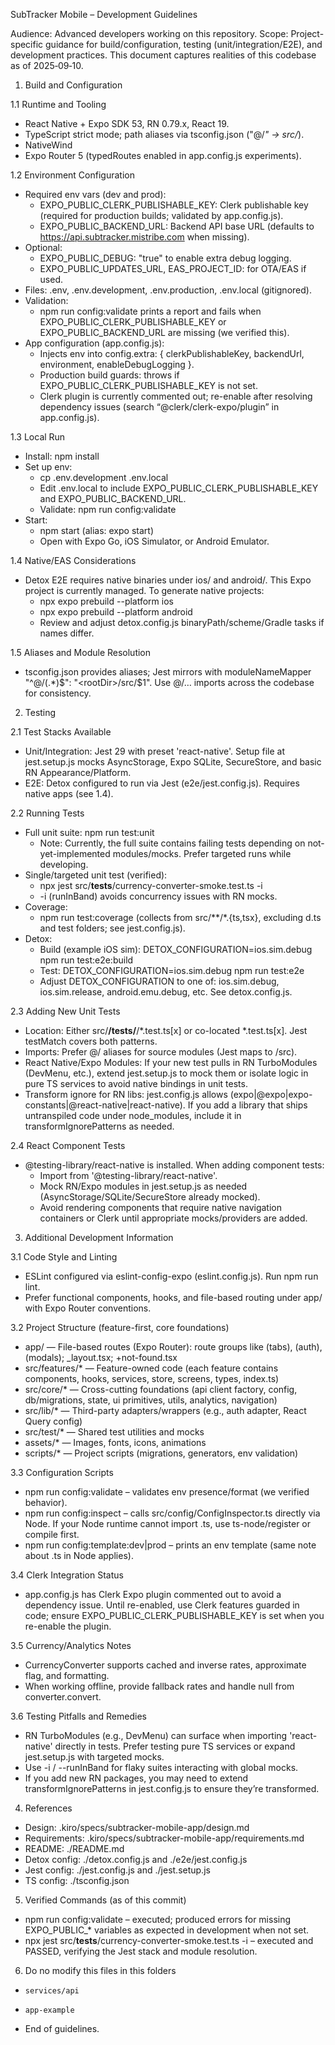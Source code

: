 SubTracker Mobile – Development Guidelines

Audience: Advanced developers working on this repository.
Scope: Project-specific guidance for build/configuration, testing (unit/integration/E2E), and development practices. This document captures realities of this codebase as of 2025‑09‑10.

1) Build and Configuration

1.1 Runtime and Tooling
- React Native + Expo SDK 53, RN 0.79.x, React 19.
- TypeScript strict mode; path aliases via tsconfig.json ("@/*" -> src/*).
- NativeWind
- Expo Router 5 (typedRoutes enabled in app.config.js experiments).

1.2 Environment Configuration
- Required env vars (dev and prod):
  - EXPO_PUBLIC_CLERK_PUBLISHABLE_KEY: Clerk publishable key (required for production builds; validated by app.config.js).
  - EXPO_PUBLIC_BACKEND_URL: Backend API base URL (defaults to https://api.subtracker.mistribe.com when missing).
- Optional:
  - EXPO_PUBLIC_DEBUG: "true" to enable extra debug logging.
  - EXPO_PUBLIC_UPDATES_URL, EAS_PROJECT_ID: for OTA/EAS if used.
- Files: .env, .env.development, .env.production, .env.local (gitignored).
- Validation:
  - npm run config:validate prints a report and fails when EXPO_PUBLIC_CLERK_PUBLISHABLE_KEY or EXPO_PUBLIC_BACKEND_URL are missing (we verified this).
- App configuration (app.config.js):
  - Injects env into config.extra: { clerkPublishableKey, backendUrl, environment, enableDebugLogging }.
  - Production build guards: throws if EXPO_PUBLIC_CLERK_PUBLISHABLE_KEY is not set.
  - Clerk plugin is currently commented out; re-enable after resolving dependency issues (search “@clerk/clerk-expo/plugin” in app.config.js).

1.3 Local Run
- Install: npm install
- Set up env:
  - cp .env.development .env.local
  - Edit .env.local to include EXPO_PUBLIC_CLERK_PUBLISHABLE_KEY and EXPO_PUBLIC_BACKEND_URL.
  - Validate: npm run config:validate
- Start:
  - npm start (alias: expo start)
  - Open with Expo Go, iOS Simulator, or Android Emulator.

1.4 Native/EAS Considerations
- Detox E2E requires native binaries under ios/ and android/. This Expo project is currently managed. To generate native projects:
  - npx expo prebuild --platform ios
  - npx expo prebuild --platform android
  - Review and adjust detox.config.js binaryPath/scheme/Gradle tasks if names differ.

1.5 Aliases and Module Resolution
- tsconfig.json provides aliases; Jest mirrors with moduleNameMapper "^@/(.*)$": "<rootDir>/src/$1". Use @/… imports across the codebase for consistency.

2) Testing

2.1 Test Stacks Available
- Unit/Integration: Jest 29 with preset 'react-native'. Setup file at jest.setup.js mocks AsyncStorage, Expo SQLite, SecureStore, and basic RN Appearance/Platform.
- E2E: Detox configured to run via Jest (e2e/jest.config.js). Requires native apps (see 1.4).

2.2 Running Tests
- Full unit suite: npm run test:unit
  - Note: Currently, the full suite contains failing tests depending on not-yet-implemented modules/mocks. Prefer targeted runs while developing.
- Single/targeted unit test (verified):
  - npx jest src/__tests__/currency-converter-smoke.test.ts -i
  - -i (runInBand) avoids concurrency issues with RN mocks.
- Coverage:
  - npm run test:coverage (collects from src/**/*.{ts,tsx}, excluding d.ts and test folders; see jest.config.js).
- Detox:
  - Build (example iOS sim): DETOX_CONFIGURATION=ios.sim.debug npm run test:e2e:build
  - Test: DETOX_CONFIGURATION=ios.sim.debug npm run test:e2e
  - Adjust DETOX_CONFIGURATION to one of: ios.sim.debug, ios.sim.release, android.emu.debug, etc. See detox.config.js.

2.3 Adding New Unit Tests
- Location: Either src/**/__tests__/**/*.test.ts[x] or co-located *.test.ts[x]. Jest testMatch covers both patterns.
- Imports: Prefer @/ aliases for source modules (Jest maps to <rootDir>/src).
- React Native/Expo Modules: If your new test pulls in RN TurboModules (DevMenu, etc.), extend jest.setup.js to mock them or isolate logic in pure TS services to avoid native bindings in unit tests.
- Transform ignore for RN libs: jest.config.js allows (expo|@expo|expo-constants|@react-native|react-native). If you add a library that ships untranspiled code under node_modules, include it in transformIgnorePatterns as needed.

2.4 React Component Tests
- @testing-library/react-native is installed. When adding component tests:
  - Import from '@testing-library/react-native'.
  - Mock RN/Expo modules in jest.setup.js as needed (AsyncStorage/SQLite/SecureStore already mocked).
  - Avoid rendering components that require native navigation containers or Clerk until appropriate mocks/providers are added.

3) Additional Development Information

3.1 Code Style and Linting
- ESLint configured via eslint-config-expo (eslint.config.js). Run npm run lint.
- Prefer functional components, hooks, and file-based routing under app/ with Expo Router conventions.

3.2 Project Structure (feature-first, core foundations)
- app/ — File-based routes (Expo Router): route groups like (tabs), (auth), (modals); _layout.tsx; +not-found.tsx
- src/features/* — Feature-owned code (each feature contains components, hooks, services, store, screens, types, index.ts)
- src/core/* — Cross-cutting foundations (api client factory, config, db/migrations, state, ui primitives, utils, analytics, navigation)
- src/lib/* — Third-party adapters/wrappers (e.g., auth adapter, React Query config)
- src/test/* — Shared test utilities and mocks
- assets/* — Images, fonts, icons, animations
- scripts/* — Project scripts (migrations, generators, env validation)

3.3 Configuration Scripts
- npm run config:validate – validates env presence/format (we verified behavior).
- npm run config:inspect – calls src/config/ConfigInspector.ts directly via Node. If your Node runtime cannot import .ts, use ts-node/register or compile first.
- npm run config:template:dev|prod – prints an env template (same note about .ts in Node applies).

3.4 Clerk Integration Status
- app.config.js has Clerk Expo plugin commented out to avoid a dependency issue. Until re-enabled, use Clerk features guarded in code; ensure EXPO_PUBLIC_CLERK_PUBLISHABLE_KEY is set when you re-enable the plugin.

3.5 Currency/Analytics Notes
- CurrencyConverter supports cached and inverse rates, approximate flag, and formatting.
- When working offline, provide fallback rates and handle null from converter.convert.

3.6 Testing Pitfalls and Remedies
- RN TurboModules (e.g., DevMenu) can surface when importing 'react-native' directly in tests. Prefer testing pure TS services or expand jest.setup.js with targeted mocks.
- Use -i / --runInBand for flaky suites interacting with global mocks.
- If you add new RN packages, you may need to extend transformIgnorePatterns in jest.config.js to ensure they’re transformed.

4) References
- Design: .kiro/specs/subtracker-mobile-app/design.md
- Requirements: .kiro/specs/subtracker-mobile-app/requirements.md
- README: ./README.md
- Detox config: ./detox.config.js and ./e2e/jest.config.js
- Jest config: ./jest.config.js and ./jest.setup.js
- TS config: ./tsconfig.json

5) Verified Commands (as of this commit)
- npm run config:validate – executed; produced errors for missing EXPO_PUBLIC_* variables as expected in development when not set.
- npx jest src/__tests__/currency-converter-smoke.test.ts -i – executed and PASSED, verifying the Jest stack and module resolution.

6) Do no modify this files in this folders
- `services/api`
- `app-example`

- End of guidelines.
